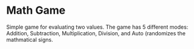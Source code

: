 # Math Game
Simple game for evaluating two values. The game has 5 different modes: Addition, Subtraction, Multiplication, Division, and Auto (randomizes the mathmatical signs.
